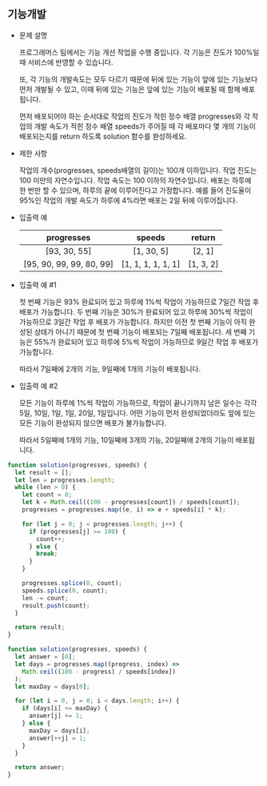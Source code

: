 ## 기능개발

- 문제 설명

  프로그래머스 팀에서는 기능 개선 작업을 수행 중입니다. 각 기능은 진도가 100%일 때 서비스에 반영할 수 있습니다.

  또, 각 기능의 개발속도는 모두 다르기 때문에 뒤에 있는 기능이 앞에 있는 기능보다 먼저 개발될 수 있고, 이때 뒤에 있는 기능은 앞에 있는 기능이 배포될 때 함께 배포됩니다.

  먼저 배포되어야 하는 순서대로 작업의 진도가 적힌 정수 배열 progresses와 각 작업의 개발 속도가 적힌 정수 배열 speeds가 주어질 때 각 배포마다 몇 개의 기능이 배포되는지를 return 하도록 solution 함수를 완성하세요.

- 제한 사항

  작업의 개수(progresses, speeds배열의 길이)는 100개 이하입니다.
  작업 진도는 100 미만의 자연수입니다.
  작업 속도는 100 이하의 자연수입니다.
  배포는 하루에 한 번만 할 수 있으며, 하루의 끝에 이루어진다고 가정합니다. 예를 들어 진도율이 95%인 작업의 개발 속도가 하루에 4%라면 배포는 2일 뒤에 이루어집니다.

- 입출력 예

  |        progresses        |       speeds       |  return   |
  | :----------------------: | :----------------: | :-------: |
  |       [93, 30, 55]       |     [1, 30, 5]     |  [2, 1]   |
  | [95, 90, 99, 99, 80, 99] | [1, 1, 1, 1, 1, 1] | [1, 3, 2] |

- 입출력 예 #1

  첫 번째 기능은 93% 완료되어 있고 하루에 1%씩 작업이 가능하므로 7일간 작업 후 배포가 가능합니다.
  두 번째 기능은 30%가 완료되어 있고 하루에 30%씩 작업이 가능하므로 3일간 작업 후 배포가 가능합니다. 하지만 이전 첫 번째 기능이 아직 완성된 상태가 아니기 때문에 첫 번째 기능이 배포되는 7일째 배포됩니다.
  세 번째 기능은 55%가 완료되어 있고 하루에 5%씩 작업이 가능하므로 9일간 작업 후 배포가 가능합니다.

  따라서 7일째에 2개의 기능, 9일째에 1개의 기능이 배포됩니다.

- 입출력 예 #2

  모든 기능이 하루에 1%씩 작업이 가능하므로, 작업이 끝나기까지 남은 일수는 각각 5일, 10일, 1일, 1일, 20일, 1일입니다. 어떤 기능이 먼저 완성되었더라도 앞에 있는 모든 기능이 완성되지 않으면 배포가 불가능합니다.

  따라서 5일째에 1개의 기능, 10일째에 3개의 기능, 20일째에 2개의 기능이 배포됩니다.

```jsx
function solution(progresses, speeds) {
  let result = [];
  let len = progresses.length;
  while (len > 0) {
    let count = 0;
    let k = Math.ceil((100 - progresses[count]) / speeds[count]);
    progresses = progresses.map((e, i) => e + speeds[i] * k);

    for (let j = 0; j < progresses.length; j++) {
      if (progresses[j] >= 100) {
        count++;
      } else {
        break;
      }
    }

    progresses.splice(0, count);
    speeds.splice(0, count);
    len -= count;
    result.push(count);
  }

  return result;
}
```

```jsx
function solution(progresses, speeds) {
  let answer = [0];
  let days = progresses.map((progress, index) =>
    Math.ceil((100 - progress) / speeds[index])
  );
  let maxDay = days[0];

  for (let i = 0, j = 0; i < days.length; i++) {
    if (days[i] <= maxDay) {
      answer[j] += 1;
    } else {
      maxDay = days[i];
      answer[++j] = 1;
    }
  }

  return answer;
}
```
